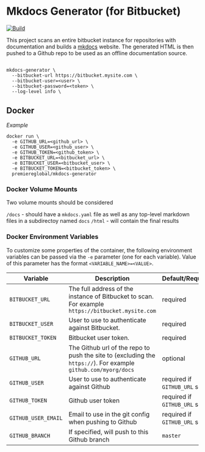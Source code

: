 # Mkdocs Generator (for Bitbucket)
[![Build][Build-Status-Image]][Build-Status-Url]

This project scans an entire bitbucket instance for repositories with documentation and builds a [mkdocs](https://www.mkdocs.org/) website.  The generated HTML is then pushed to a Github repo to be used as an offline documentation source.

##

```
mkdocs-generator \
  --bitbucket-url https://bitbucket.mysite.com \
  --bitbucket-user=<user> \
  --bitbucket-password=<token> \
  --log-level info \

```

## Docker

*Example*

```
docker run \
  -e GITHUB_URL=<github_url> \
  -e GITHUB_USER=<github_user> \
  -e GITHUB_TOKEN=<github_token> \
  -e BITBUCKET_URL=<bitbucket_url> \
  -e BITBUCKET_USER=<bitbucket_user> \
  -e BITBUCKET_TOKEN=<bitbucket_token> \
  premiereglobal/mkdocs-generator
```

### Docker Volume Mounts
Two volume mounts should be considered

`/docs` - should have a `mkdocs.yaml` file as well as any top-level markdown files in a subdirectoy named `docs`
`/html` - will contain the final results

### Docker Environment Variables

To customize some properties of the container, the following environment
variables can be passed via the `-e` parameter (one for each variable).  Value
of this parameter has the format `<VARIABLE_NAME>=<VALUE>`.

| Variable       | Description                                  | Default/Required |
|----------------|----------------------------------------------|---------|
|`BITBUCKET_URL`| The full address of the instance of Bitbucket to scan. For example `https://bitbucket.mysite.com` | required |
|`BITBUCKET_USER`| User to use to authenticate against Bitbucket. | required |
|`BITBUCKET_TOKEN`| Bitbucket user token. | required |
|`GITHUB_URL`| The Github url of the repo to push the site to (excluding the `https://`).  For example `github.com/myorg/docs` | optional |
|`GITHUB_USER`| User to use to authenticate against Github | required if `GITHUB_URL` set |
|`GITHUB_TOKEN`| Github user token | required if `GITHUB_URL` set |
|`GITHUB_USER_EMAIL`| Email to use in the git config when pushing to Github | required if `GITHUB_URL` set |
|`GITHUB_BRANCH`| If specified, will push to this Github branch | `master` |

[Build-Status-Url]: https://travis-ci.org/PremiereGlobal/mkdocs-generator
[Build-Status-Image]: https://travis-ci.org/PremiereGlobal/mkdocs-generator.svg?branch=master
